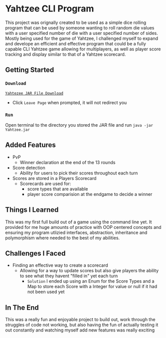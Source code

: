 # Yahtzee CLI Program
This project was orignally created to be used as a simple dice rolling program that can be used by someone wanting to roll random die values with a user specified number of die with a user specified number of sides. Mostly being used for the game of Yahtzee, I challenged myself to expand and develope an efficient and effective program that could be a fully capable CLI Yahtzee game allowing for multiplayers, as well as player score tracking and display similar to that of a Yahtzee scorecard. 

## Getting Started
### `Download`
[`Yahtezee JAR File Download`](https://github.com/ChristianPari/Java-Yahtzee/raw/main/Quick_Install/Yahtzee.jar)<br>
  - Click `Leave Page` when prompted, it will not redirect you
### `Run`
Open terminal to the directory you stored the JAR file and run `java -jar Yahtzee.jar`

## Added Features
- PvP
  - Winner declaration at the end of the 13 rounds
- Score detection
  - Ability for users to pick their scores throughout each turn
- Scores are stored in a Players Scorecard
  - Scorecards are used for:
    - score types that are available
    - player score comparision at the endgame to decide a winner

## Things I Learned
This was my first full build out of a game using the command line yet. It provided for me huge amounts of practice with OOP centered concepts and ensuring my program utlizied interfaces, abstraction, inheritance and polymorphism where needed to the best of my abilities.

## Challenges I Faced
- Finding an effective way to create a scorecard
  - Allowing for a way to update scores but also give players the ability to see what they havent "filled in" yet each turn
    - `Solution` I ended up using an Enum for the Score Types and a Map to store each Score with a Integer for value or null if it had not been used yet

## In The End
This was a really fun and enjoyable project to build out, work through the struggles of code not working, but also having the fun of actually testing it out constantly and watching myself add new features was really exciting
